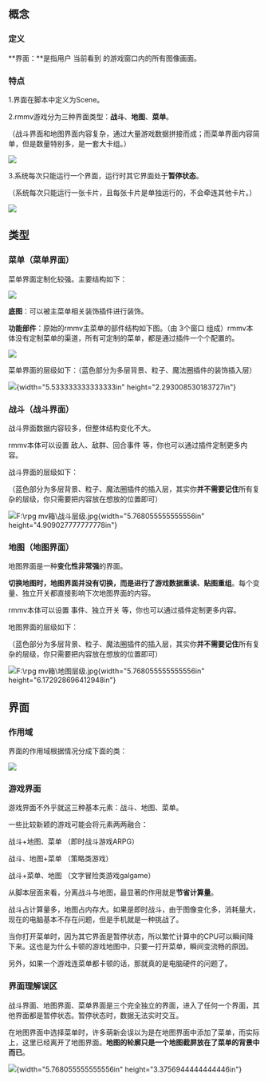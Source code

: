 ## 概念

### 定义

**界面：**是指用户 当前看到 的游戏窗口内的所有图像画面。

### 特点

1.界面在脚本中定义为Scene。

2.rmmv游戏分为三种界面类型：**战斗**、**地图**、**菜单**。

（战斗界面和地图界面内容复杂，通过大量游戏数据拼接而成；而菜单界面内容简单，但是数量特别多，是一套大卡组。）

![](media/image1.emf)

3.系统每次只能运行一个界面，运行时其它界面处于**暂停状态**。

（系统每次只能运行一张卡片，且每张卡片是单独运行的，不会牵连其他卡片。）

![](media/image2.emf)

## 类型

### 菜单（菜单界面）

菜单界面定制化较强。主要结构如下：

![](media/image3.emf)

**底图**：可以被主菜单相关装饰插件进行装饰。

**功能部件**：原始的rmmv主菜单的部件结构如下图。（由 3个窗口
组成）rmmv本体没有定制菜单的渠道，所有可定制的菜单，都是通过插件一个个配置的。

![](media/image4.emf)

菜单界面的层级如下：（蓝色部分为多层背景、粒子、魔法圈插件的装饰插入层）

![](media/image5.jpeg){width="5.533333333333333in"
height="2.293008530183727in"}

### 战斗（战斗界面）

战斗界面数据内容较多，但整体结构变化不大。

rmmv本体可以设置 敌人、敌群、回合事件 等，你也可以通过插件定制更多内容。

战斗界面的层级如下：

（蓝色部分为多层背景、粒子、魔法圈插件的插入层，其实你**并不需要记住**所有复杂的层级，你只需要把内容放在想放的位置即可）

![F:\\rpg
mv箱\\战斗层级.jpg](media/image6.jpeg){width="5.768055555555556in"
height="4.909027777777778in"}

### 地图（地图界面）

地图界面是一种**变化性非常强**的界面。

**切换地图时，地图界面并没有切换，而是进行了游戏数据重读、贴图重组**。每个变量、独立开关都直接影响下次地图界面的内容。

rmmv本体可以设置 事件、独立开关 等，你也可以通过插件定制更多内容。

地图界面的层级如下：

（蓝色部分为多层背景、粒子、魔法圈插件的插入层，其实你**并不需要记住**所有复杂的层级，你只需要把内容放在想放的位置即可）

![F:\\rpg
mv箱\\地图层级.jpg](media/image7.jpeg){width="5.768055555555556in"
height="6.172928696412948in"}

## 界面

### 作用域

界面的作用域根据情况分成下面的类：

![](media/image8.emf)

### 游戏界面

游戏界面不外乎就这三种基本元素：战斗、地图、菜单。

一些比较新颖的游戏可能会将元素两两融合：

战斗+地图、菜单 （即时战斗游戏ARPG）

战斗、地图+菜单 （策略类游戏）

战斗+菜单、地图 （文字冒险类游戏galgame）

从脚本层面来看，分离战斗与地图，最显著的作用就是**节省计算量**。

战斗占计算量多，地图占内存大。如果是即时战斗，由于图像变化多，消耗量大，现在的电脑基本不存在问题，但是手机就是一种挑战了。

当你打开菜单时，因为其它界面是暂停状态，所以繁忙计算中的CPU可以瞬间降下来。这也是为什么卡顿的游戏地图中，只要一打开菜单，瞬间变流畅的原因。

另外，如果一个游戏连菜单都卡顿的话，那就真的是电脑硬件的问题了。

### 界面理解误区

战斗界面、地图界面、菜单界面是三个完全独立的界面，进入了任何一个界面，其他界面都是暂停状态。暂停状态时，数据无法实时交互。

在地图界面中选择菜单时，许多萌新会误以为是在地图界面中添加了菜单，而实际上，这里已经离开了地图界面。**地图的轮廓只是一个地图截屏放在了菜单的背景中而已**。

![](media/image9.png){width="5.768055555555556in"
height="3.3756944444444446in"}
